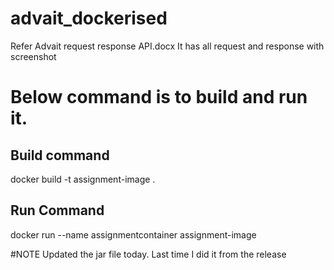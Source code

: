 # advait_dockerised

Refer Advait request response API.docx
It has all request and response with screenshot

# Below command is to build and run it.

Build command
--------------------

docker build -t assignment-image .

Run Command
---------------------
docker run --name assignmentcontainer assignment-image

#NOTE
Updated the jar file today. Last time I did it from the release 
